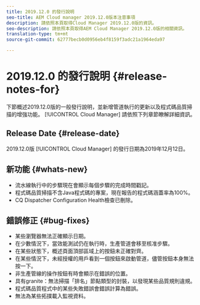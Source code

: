 ```yaml
---
title: 2019.12.0 的發行說明
seo-title: AEM Cloud manager 2019.12.0版本注意事項
description: 請依照本頁取得Cloud Manager 2019.12.0版的資訊。
seo-description: 請依照本頁取得AEM Cloud Manager 2019.12.0版的相關資訊。
translation-type: tm+mt
source-git-commit: 62777becb0d0956eb4f8159f3adc21a1964eda97

---
```


# 2019.12.0 的發行說明 {#release-notes-for}

下節概述2019.12.0版的一般發行說明，並新增管道執行的更新以及程式碼品質掃描的增強功能。 [!UICONTROL Cloud Manager] 
請依照下列章節瞭解詳細資訊。

## Release Date {#release-date}

2019.12.0版 [!UICONTROL Cloud Manager] 的發行日期為2019年12月12日。

## 新功能 {#whats-new}

* 流水線執行中的步驟現在會顯示每個步驟的完成時間戳記。
* 程式碼品質掃描不含Java程式碼的專案，現在報告的程式碼涵蓋率為100%。
* CQ Dispatcher Configuration Health檢查已刪除。


## 錯誤修正 {#bug-fixes}

* 某些瀏覽器無法正確顯示日期。
* 在少數情況下，當效能測試仍在執行時，生產管道會移至核准步驟。
* 在某些狀態下，概述頁面頂部區域上的按鈕未正確對齊。
* 在某些情況下，未經授權的用戶看到一個按鈕來啟動管道，儘管按鈕本身無法按一下。
* 非生產管線的操作按鈕有時會顯示在錯誤的位置。
* 具有granite：無法掃描「排名」節點類型的封裝，以發現某些品質規則違規。
* 程式碼品質程式中的某些失敗錯誤會錯誤計算為錯誤。
* 無法為某些拓撲載入監視資料。
